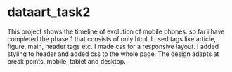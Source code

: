 # dataart_task2
This project  shows the timeline of evolution of mobile phones. so far i have completed the phase 1 that consists of only html. I used tags like article, figure, main, header tags etc.
I made css for a responsive layout. I added styling to header and added css to the whole page. The design adapts at break points, mobile, tablet and desktop.
